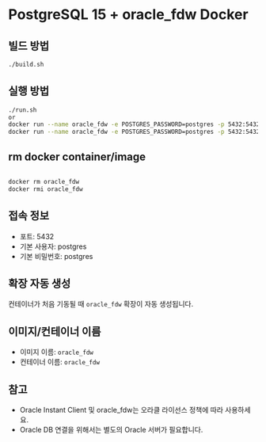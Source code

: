# PostgreSQL 15 + oracle_fdw Docker

## 빌드 방법
```bash
./build.sh
```

## 실행 방법
```bash
./run.sh
or
docker run --name oracle_fdw -e POSTGRES_PASSWORD=postgres -p 5432:5432 -d oracle_fdw
docker run --name oracle_fdw -e POSTGRES_PASSWORD=postgres -p 5432:5432 -d oracle_fdw -v /path/to/wallet:/opt/oracle/network/admin

```

## rm docker container/image
```bash

docker rm oracle_fdw
docker rmi oracle_fdw

```

## 접속 정보
- 포트: 5432
- 기본 사용자: postgres
- 기본 비밀번호: postgres

## 확장 자동 생성
컨테이너가 처음 기동될 때 `oracle_fdw` 확장이 자동 생성됩니다.

## 이미지/컨테이너 이름
- 이미지 이름: `oracle_fdw`
- 컨테이너 이름: `oracle_fdw`

## 참고
- Oracle Instant Client 및 oracle_fdw는 오라클 라이선스 정책에 따라 사용하세요.
- Oracle DB 연결을 위해서는 별도의 Oracle 서버가 필요합니다.
